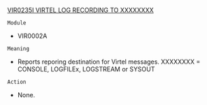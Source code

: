 [VIR0235I VIRTEL LOG RECORDING TO XXXXXXXX](https://virtel.readthedocs.io/en/latest/manuals/virtel/Virtel459MG/messages.html?highlight=VIR0235I#VIR0235I)

`Module`
- VIR0002A

`Meaning`
- Reports reporing destination for Virtel messages. XXXXXXXX = CONSOLE, LOGFILEx, LOGSTREAM or SYSOUT

`Action`
- None.
